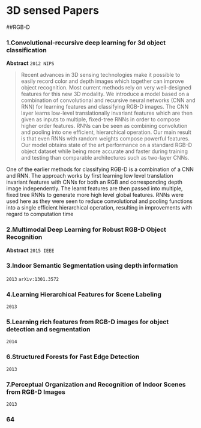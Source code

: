 # 3D sensed Papers

##RGB-D
### 1.Convolutional-recursive deep learning for 3d object classification   
**Abstract**     `2012 NIPS`       
>Recent advances in 3D sensing technologies make it possible to easily record color
and depth images which together can improve object recognition. Most current
methods rely on very well-designed features for this new 3D modality. We introduce a model based on a combination of convolutional and recursive neural
networks (CNN and RNN) for learning features and classifying RGB-D images.
The CNN layer learns low-level translationally invariant features which are then
given as inputs to multiple, fixed-tree RNNs in order to compose higher order features. RNNs can be seen as combining convolution and pooling into one efficient,
hierarchical operation. Our main result is that even RNNs with random weights
compose powerful features. Our model obtains state of the art performance on a
standard RGB-D object dataset while being more accurate and faster during training and testing than comparable architectures such as two-layer CNNs.

One of the earlier methods for classifying RGB-D is a combination of a CNN and RNN.
The approach works by first learning low level translation invariant features with CNNs for both an RGB and
corresponding depth image independently. The learnt features are then passed into multiple, fixed tree RNNs to generate
more high level global features. RNNs were used here as they were seen to reduce convolutional and pooling functions
into a single efficient hierarchical operation, resulting in improvements with regard to computation time

### 2.Multimodal Deep Learning for Robust RGB-D Object Recognition  
**Abstract** `2015 IEEE`


### 3.Indoor Semantic Segmentation using depth information  
 `2013` `arXiv:1301.3572`
 
### 4.Learning Hierarchical Features for Scene Labeling
 `2013`

### 5.Learning rich features from RGB-D images for object detection and segmentation        
 `2014`
 
### 6.Structured Forests for Fast Edge Detection
 `2013`
 
### 7.Perceptual Organization and Recognition of Indoor Scenes from RGB-D Images    
  `2013`
 
### 64